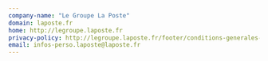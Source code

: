 ```yaml
---
company-name: "Le Groupe La Poste"
domain: laposte.fr
home: http://legroupe.laposte.fr
privacy-policy: http://legroupe.laposte.fr/footer/conditions-generales-d-utilisation
email: infos-perso.laposte@laposte.fr
---
```




